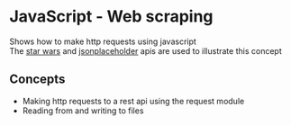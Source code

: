 # JavaScript - Web scraping

Shows how to make http requests using javascript<br>
The [star wars](https://swapi.dev/) and [jsonplaceholder](https://jsonplaceholder.typicode.com/) apis are used to illustrate this concept

## Concepts
- Making http requests to a rest api using the request module
- Reading from and writing to files
